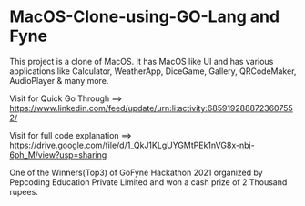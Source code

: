 # MacOS-Clone-using-GO-Lang and Fyne
This project is a clone of MacOS. It has MacOS like UI and has various applications like Calculator, WeatherApp, DiceGame, Gallery, QRCodeMaker, AudioPlayer & many more.

Visit for Quick Go Through ==> https://www.linkedin.com/feed/update/urn:li:activity:6859192888723607552/

Visit for full code explanation ==> https://drive.google.com/file/d/1_QkJ1KLgUYGMtPEk1nVG8x-nbj-6ph_M/view?usp=sharing

One of the Winners(Top3) of GoFyne Hackathon 2021 organized by Pepcoding Education Private Limited and won a cash prize of 2 Thousand rupees.
